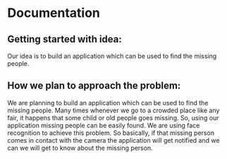 # Documentation
## Getting started with idea:
Our idea is to build an application which can be used to find the missing people.
## How we plan to approach the problem:
We are planning to build an application which can be used to find the missing people. Many times whenever we go to a crowded place like any fair, it happens that some child or old people goes missing. So, using our application missing people can be easily found. We are using face recognition to achieve this problem. So basically, if that missing person comes in contact with the camera the application will get notified and we can we will get to know about the missing person.
